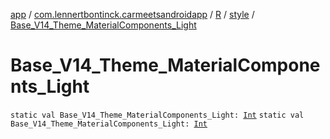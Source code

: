 [app](../../../index.md) / [com.lennertbontinck.carmeetsandroidapp](../../index.md) / [R](../index.md) / [style](index.md) / [Base_V14_Theme_MaterialComponents_Light](./-base_-v14_-theme_-material-components_-light.md)

# Base_V14_Theme_MaterialComponents_Light

`static val Base_V14_Theme_MaterialComponents_Light: `[`Int`](https://kotlinlang.org/api/latest/jvm/stdlib/kotlin/-int/index.html)
`static val Base_V14_Theme_MaterialComponents_Light: `[`Int`](https://kotlinlang.org/api/latest/jvm/stdlib/kotlin/-int/index.html)